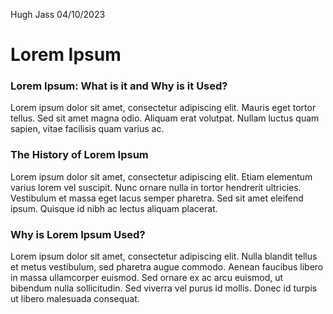 Hugh Jass
04/10/2023
# Lorem Ipsum

### Lorem Ipsum: What is it and Why is it Used?
Lorem ipsum dolor sit amet, consectetur adipiscing elit. Mauris eget tortor tellus. Sed sit amet magna odio. Aliquam erat volutpat. Nullam luctus quam sapien, vitae facilisis quam varius ac.

### The History of Lorem Ipsum

Lorem ipsum dolor sit amet, consectetur adipiscing elit. Etiam elementum varius lorem vel suscipit. Nunc ornare nulla in tortor hendrerit ultricies. Vestibulum et massa eget lacus semper pharetra. Sed sit amet eleifend ipsum. Quisque id nibh ac lectus aliquam placerat.

### Why is Lorem Ipsum Used?

Lorem ipsum dolor sit amet, consectetur adipiscing elit. Nulla blandit tellus et metus vestibulum, sed pharetra augue commodo. Aenean faucibus libero in massa ullamcorper euismod. Sed ornare ex ac arcu euismod, ut bibendum nulla sollicitudin. Sed viverra vel purus id mollis. Donec id turpis ut libero malesuada consequat.